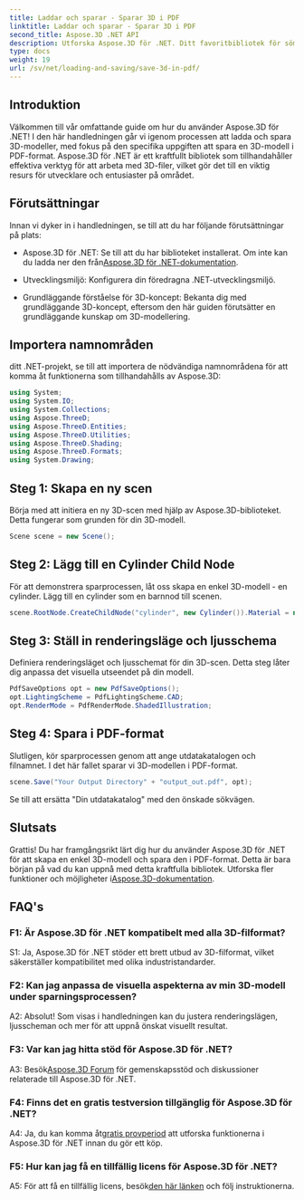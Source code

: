 ```yaml
---
title: Laddar och sparar - Sparar 3D i PDF
linktitle: Laddar och sparar - Sparar 3D i PDF
second_title: Aspose.3D .NET API
description: Utforska Aspose.3D för .NET. Ditt favoritbibliotek för sömlös 3D-modellering och rendering. Spara enkelt 3D-modeller i PDF.
type: docs
weight: 19
url: /sv/net/loading-and-saving/save-3d-in-pdf/
---
```

## Introduktion

Välkommen till vår omfattande guide om hur du använder Aspose.3D för .NET! I den här handledningen går vi igenom processen att ladda och spara 3D-modeller, med fokus på den specifika uppgiften att spara en 3D-modell i PDF-format. Aspose.3D för .NET är ett kraftfullt bibliotek som tillhandahåller effektiva verktyg för att arbeta med 3D-filer, vilket gör det till en viktig resurs för utvecklare och entusiaster på området.

## Förutsättningar

Innan vi dyker in i handledningen, se till att du har följande förutsättningar på plats:

-  Aspose.3D för .NET: Se till att du har biblioteket installerat. Om inte kan du ladda ner den från[Aspose.3D för .NET-dokumentation](https://reference.aspose.com/3d/net/).

- Utvecklingsmiljö: Konfigurera din föredragna .NET-utvecklingsmiljö.

- Grundläggande förståelse för 3D-koncept: Bekanta dig med grundläggande 3D-koncept, eftersom den här guiden förutsätter en grundläggande kunskap om 3D-modellering.

## Importera namnområden

ditt .NET-projekt, se till att importera de nödvändiga namnområdena för att komma åt funktionerna som tillhandahålls av Aspose.3D:

```csharp
using System;
using System.IO;
using System.Collections;
using Aspose.ThreeD;
using Aspose.ThreeD.Entities;
using Aspose.ThreeD.Utilities;
using Aspose.ThreeD.Shading;
using Aspose.ThreeD.Formats;
using System.Drawing;
```

## Steg 1: Skapa en ny scen

Börja med att initiera en ny 3D-scen med hjälp av Aspose.3D-biblioteket. Detta fungerar som grunden för din 3D-modell.

```csharp
Scene scene = new Scene();
```

## Steg 2: Lägg till en Cylinder Child Node

För att demonstrera sparprocessen, låt oss skapa en enkel 3D-modell - en cylinder. Lägg till en cylinder som en barnnod till scenen.

```csharp
scene.RootNode.CreateChildNode("cylinder", new Cylinder()).Material = new PhongMaterial() { DiffuseColor = new Vector3(Color.DarkCyan) };
```

## Steg 3: Ställ in renderingsläge och ljusschema

Definiera renderingsläget och ljusschemat för din 3D-scen. Detta steg låter dig anpassa det visuella utseendet på din modell.

```csharp
PdfSaveOptions opt = new PdfSaveOptions();
opt.LightingScheme = PdfLightingScheme.CAD;
opt.RenderMode = PdfRenderMode.ShadedIllustration;
```

## Steg 4: Spara i PDF-format

Slutligen, kör sparprocessen genom att ange utdatakatalogen och filnamnet. I det här fallet sparar vi 3D-modellen i PDF-format.

```csharp
scene.Save("Your Output Directory" + "output_out.pdf", opt);
```

Se till att ersätta "Din utdatakatalog" med den önskade sökvägen.

## Slutsats

Grattis! Du har framgångsrikt lärt dig hur du använder Aspose.3D för .NET för att skapa en enkel 3D-modell och spara den i PDF-format. Detta är bara början på vad du kan uppnå med detta kraftfulla bibliotek. Utforska fler funktioner och möjligheter i[Aspose.3D-dokumentation](https://reference.aspose.com/3d/net/).

## FAQ's

### F1: Är Aspose.3D för .NET kompatibelt med alla 3D-filformat?

S1: Ja, Aspose.3D för .NET stöder ett brett utbud av 3D-filformat, vilket säkerställer kompatibilitet med olika industristandarder.

### F2: Kan jag anpassa de visuella aspekterna av min 3D-modell under sparningsprocessen?

A2: Absolut! Som visas i handledningen kan du justera renderingslägen, ljusscheman och mer för att uppnå önskat visuellt resultat.

### F3: Var kan jag hitta stöd för Aspose.3D för .NET?

 A3: Besök[Aspose.3D Forum](https://forum.aspose.com/c/3d/18) för gemenskapsstöd och diskussioner relaterade till Aspose.3D för .NET.

### F4: Finns det en gratis testversion tillgänglig för Aspose.3D för .NET?

 A4: Ja, du kan komma åt[gratis provperiod](https://releases.aspose.com/) att utforska funktionerna i Aspose.3D för .NET innan du gör ett köp.

### F5: Hur kan jag få en tillfällig licens för Aspose.3D för .NET?

 A5: För att få en tillfällig licens, besök[den här länken](https://purchase.aspose.com/temporary-license/) och följ instruktionerna.